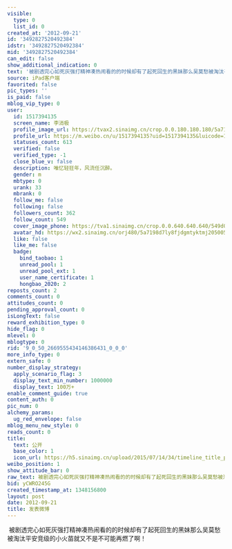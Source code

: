 ```yaml
---
visible:
  type: 0
  list_id: 0
created_at: '2012-09-21'
id: '3492827520492384'
idstr: '3492827520492384'
mid: '3492827520492384'
can_edit: false
show_additional_indication: 0
text: '被剧透完心如死灰强打精神凑热闹看的的时候却有了起死回生的黑妹那么吴莫愁被淘汰平安竞级的小火苗就又不是不可能再燃了啊！ '
source: iPad客户端
favorited: false
pic_types: ''
is_paid: false
mblog_vip_type: 0
user:
  id: 1517394135
  screen_name: 李消极
  profile_image_url: https://tvax2.sinaimg.cn/crop.0.0.180.180.180/5a7198d7ly8fjdgmtyktmj20500500so.jpg?KID=imgbed,tva&Expires=1606399789&ssig=qyk2ph%2BCeN
  profile_url: https://m.weibo.cn/u/1517394135?uid=1517394135&luicode=10000011&lfid=2304131517394135_-_WEIBO_SECOND_PROFILE_WEIBO
  statuses_count: 613
  verified: false
  verified_type: -1
  close_blue_v: false
  description: 唯忆轻狂年，风流任沉醉。
  gender: m
  mbtype: 0
  urank: 33
  mbrank: 0
  follow_me: false
  following: false
  followers_count: 362
  follow_count: 549
  cover_image_phone: https://tva1.sinaimg.cn/crop.0.0.640.640.640/549d0121tw1egm1kjly3jj20hs0hsq4f.jpg
  avatar_hd: https://wx2.sinaimg.cn/orj480/5a7198d7ly8fjdgmtyktmj20500500so.jpg
  like: false
  like_me: false
  badge:
    bind_taobao: 1
    unread_pool: 1
    unread_pool_ext: 1
    user_name_certificate: 1
    hongbao_2020: 2
reposts_count: 2
comments_count: 0
attitudes_count: 0
pending_approval_count: 0
isLongText: false
reward_exhibition_type: 0
hide_flag: 0
mlevel: 0
mblogtype: 0
rid: '9_0_50_2669555434146386431_0_0_0'
more_info_type: 0
extern_safe: 0
number_display_strategy:
  apply_scenario_flag: 3
  display_text_min_number: 1000000
  display_text: 100万+
enable_comment_guide: true
content_auth: 0
pic_num: 0
alchemy_params:
  ug_red_envelope: false
mblog_menu_new_style: 0
reads_count: 0
title:
  text: 公开
  base_color: 1
  icon_url: https://h5.sinaimg.cn/upload/2015/07/14/34/timeline_title_public_default.png
weibo_position: 1
show_attitude_bar: 0
raw_text: 被剧透完心如死灰强打精神凑热闹看的的时候却有了起死回生的黑妹那么吴莫愁被淘汰平安竞级的小火苗就又不是不可能再燃了啊！ ​​​
bid: yCWRO245G
created_timestamp_at: 1348156800
layout: post
date: 2012-09-21
title: 发表微博
---
```


![]()
被剧透完心如死灰强打精神凑热闹看的的时候却有了起死回生的黑妹那么吴莫愁被淘汰平安竞级的小火苗就又不是不可能再燃了啊！ 
